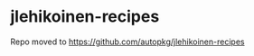 jlehikoinen-recipes
===================

Repo moved to https://github.com/autopkg/jlehikoinen-recipes
